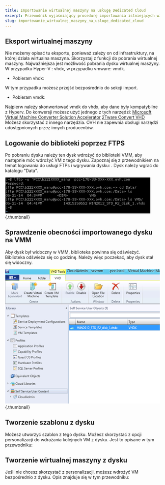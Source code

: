 ```yaml
---
title: Importowanie wirtualnej maszyny na usługę Dedicated Cloud
excerpt: Przewodnik wyjaśniający procedurę importowania istniejących wirtualnych maszyn na usługę Dedicated Cloud HyperV
slug: importowanie_wirtualnej_maszyny_na_usluge_dedicated_cloud
---
```



## Eksport wirtualnej maszyny
Nie możemy opisać tu eksportu, ponieważ zależy on od infrastruktury, na której działa wirtualna maszyna. Skorzystaj z funkcji do pobrania wirtualnej maszyny. Najważniejsza jest możliwość pobrania dysku wirtualnej maszyny. W przypadku Hyper-V : vhdx, w przypadku vmware: vmdk.


- Pobieram vhdx:

W tym przypadku możesz przejść bezpośrednio do sekcji import. 


- Pobieram vmdk:

Najpierw należy skonwertować vmdk do vhdx, aby dane były kompatybilne z Hyperv. Do konwersji możesz użyć jednego z tych narzędzi:
[Microsoft Virtual Machine Converter Solution Accelerator](http://www.microsoft.com/en-us/download/details.aspx?id=34591)
[2Tware Convert VHD](http://www.2tware.com/product/6/2twareconvertvhdfree)
Możesz skorzystać z innego narzędzia. OVH nie zapewnia obsługi narzędzi udostępnionych przez innych producentów.


## Logowanie do biblioteki poprzez FTPS
Po pobraniu dysku należy ten dysk wdrożyć do biblioteki VMM, aby następnie móc wdrożyć VM z tego dysku. Zapoznaj się z przewodnikiem na temat logowania do usługi FTPs i wgrywania dysku: []({legacy}1425).
Dysk należy wgrać do katalogu "Data".

![](images/img_1995.jpg){.thumbnail}


## Sprawdzenie obecności importowanego dysku na VMM
Aby dysk był widoczny w VMM, biblioteka powinna się odświeżyć. Biblioteka odświeża się co godzinę. Należy więc poczekać, aby dysk stał się widoczny.

![](images/img_1996.jpg){.thumbnail}


## Tworzenie szablonu z dysku
Możesz utworzyć szablon z tego dysku. Możesz skorzystać z opcji personalizacji do wdrażania kolejnych VM z dysku. Jest to opisane w tym przewodniku: []({legacy}1436)


## Tworzenie wirtualnej maszyny z dysku
Jeśli nie chcesz skorzystać z personalizacji, możesz wdrożyć VM bezpośrednio z dysku. Opis znajduje się w tym przewodniku: []({legacy}1426)

